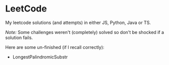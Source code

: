 # LeetCode
My leetcode solutions (and attempts) in either JS, Python, Java or TS.

_Note:_ Some challenges weren't (completely) solved so don't be shocked if a solution fails.

Here are some un-finished (if I recall correctly):
- LongestPalindromicSubstr